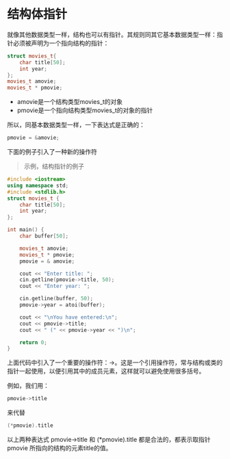 
&emsp;&emsp;
# 结构体指针

就像其他数据类型一样，结构也可以有指针。其规则同其它基本数据类型一样：指针必须被声明为一个指向结构的指针：
```c++
struct movies_t{
    char title[50];
    int year;
};
movies_t amovie;
movies_t * pmovie;
```
- amovie是一个结构类型movies_t的对象
- pmovie是一个指向结构类型movies_t的对象的指针

所以，同基本数据类型一样，一下表达式是正确的：
```c++
pmovie = &amovie;
```

下面的例子引入了一种新的操作符
>示例，结构指针的例子
```c++
#include <iostream>
using namespace std;
#include <stdlib.h>
struct movies_t {
    char title[50];
    int year;
};

int main() {
    char buffer[50];

    movies_t amovie;
    movies_t * pmovie;
    pmovie = & amovie;

    cout << "Enter title: ";
    cin.getline(pmovie->title, 50);
    cout << "Enter year: ";

    cin.getline(buffer, 50);
    pmovie->year = atoi(buffer);

    cout << "\nYou have entered:\n";
    cout << pmovie->title;
    cout << " (" << pmovie->year << ")\n";

    return 0;
}
```
上面代码中引入了一个重要的操作符：->。这是一个引用操作符，常与结构或类的指针一起使用，以便引用其中的成员元素，这样就可以避免使用很多括号。

例如，我们用：
```c++
pmovie->title
```
来代替
```c++
(*pmovie).title
```

以上两种表达式 pmovie->title 和 (*pmovie).title 都是合法的，都表示取指针 pmovie 所指向的结构的元素title的值。


